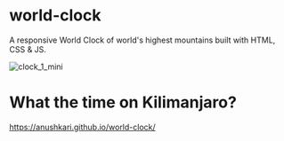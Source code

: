 # world-clock

A responsive World Clock of world's highest mountains built with HTML, CSS & JS.

![clock_1_mini](https://github.com/AnushkaRi/world-clock/assets/93154379/f093b06d-db58-46c7-99e8-dbbd0e15bd41)


# What the time on Kilimanjaro?

https://anushkari.github.io/world-clock/
